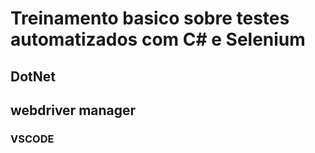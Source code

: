 # Treinamento basico sobre testes automatizados com C# e Selenium
## DotNet
## webdriver manager
### VSCODE
